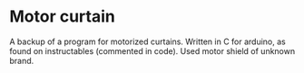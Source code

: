 # Motor curtain

A backup of a program for motorized curtains. Written in C for arduino, as found on instructables (commented in code). Used motor shield of unknown brand. 